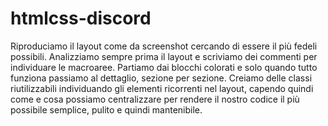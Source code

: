 # htmlcss-discord

Riproduciamo il layout come da screenshot cercando di essere il più fedeli possibili.
Analizziamo sempre prima il layout e scriviamo dei commenti per individuare le macroaree.
Partiamo dai blocchi colorati e solo quando tutto funziona passiamo al dettaglio, sezione per sezione.
Creiamo delle classi riutilizzabili individuando gli elementi ricorrenti nel layout, capendo quindi come e cosa possiamo centralizzare per rendere il nostro codice il più possibile semplice, pulito e quindi mantenibile.
